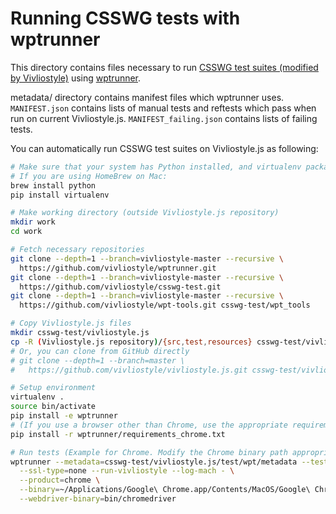 # Running CSSWG tests with wptrunner

This directory contains files necessary to run [CSSWG test suites (modified by Vivliostyle)](https://github.com/vivliostyle/csswg-test) using [wptrunner](https://github.com/vivliostyle/wptrunner).

metadata/ directory contains manifest files which wptrunner uses. `MANIFEST.json` contains lists of manual tests and reftests which pass when run on current Vivliostyle.js. `MANIFEST_failing.json` contains lists of failing tests.

You can automatically run CSSWG test suites on Vivliostyle.js as following:

```sh
# Make sure that your system has Python installed, and virtualenv package is installed.
# If you are using HomeBrew on Mac:
brew install python
pip install virtualenv

# Make working directory (outside Vivliostyle.js repository)
mkdir work
cd work

# Fetch necessary repositories
git clone --depth=1 --branch=vivliostyle-master --recursive \
  https://github.com/vivliostyle/wptrunner.git
git clone --depth=1 --branch=vivliostyle-master --recursive \
  https://github.com/vivliostyle/csswg-test.git
git clone --depth=1 --branch=vivliostyle-master --recursive \
  https://github.com/vivliostyle/wpt-tools.git csswg-test/wpt_tools

# Copy Vivliostyle.js files
mkdir csswg-test/vivliostyle.js
cp -R (Vivliostyle.js repository)/{src,test,resources} csswg-test/vivliostyle.js/
# Or, you can clone from GitHub directly
# git clone --depth=1 --branch=master \
#   https://github.com/vivliostyle/vivliostyle.js.git csswg-test/vivliostyle.js

# Setup environment
virtualenv .
source bin/activate
pip install -e wptrunner
# (If you use a browser other than Chrome, use the appropriate requirements file below)
pip install -r wptrunner/requirements_chrome.txt

# Run tests (Example for Chrome. Modify the Chrome binary path appropriately)
wptrunner --metadata=csswg-test/vivliostyle.js/test/wpt/metadata --tests=csswg-test \
  --ssl-type=none --run-vivliostyle --log-mach - \
  --product=chrome \
  --binary=~/Applications/Google\ Chrome.app/Contents/MacOS/Google\ Chrome \
  --webdriver-binary=bin/chromedriver
```

